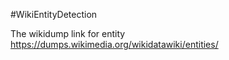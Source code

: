 #WikiEntityDetection

The wikidump link for entity https://dumps.wikimedia.org/wikidatawiki/entities/


